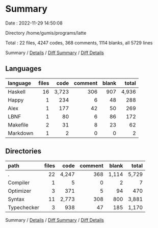 # Summary

Date : 2022-11-29 14:50:08

Directory /home/gumis/programs/latte

Total : 22 files,  4247 codes, 368 comments, 1114 blanks, all 5729 lines

Summary / [Details](details.md) / [Diff Summary](diff.md) / [Diff Details](diff-details.md)

## Languages
| language | files | code | comment | blank | total |
| :--- | ---: | ---: | ---: | ---: | ---: |
| Haskell | 16 | 3,723 | 306 | 907 | 4,936 |
| Happy | 1 | 234 | 6 | 48 | 288 |
| Alex | 1 | 177 | 42 | 50 | 269 |
| LBNF | 1 | 80 | 6 | 86 | 172 |
| Makefile | 2 | 31 | 8 | 23 | 62 |
| Markdown | 1 | 2 | 0 | 0 | 2 |

## Directories
| path | files | code | comment | blank | total |
| :--- | ---: | ---: | ---: | ---: | ---: |
| . | 22 | 4,247 | 368 | 1,114 | 5,729 |
| Compiler | 1 | 5 | 0 | 2 | 7 |
| Optimizer | 3 | 371 | 5 | 94 | 470 |
| Syntax | 11 | 2,773 | 308 | 800 | 3,881 |
| Typechecker | 3 | 938 | 47 | 185 | 1,170 |

Summary / [Details](details.md) / [Diff Summary](diff.md) / [Diff Details](diff-details.md)